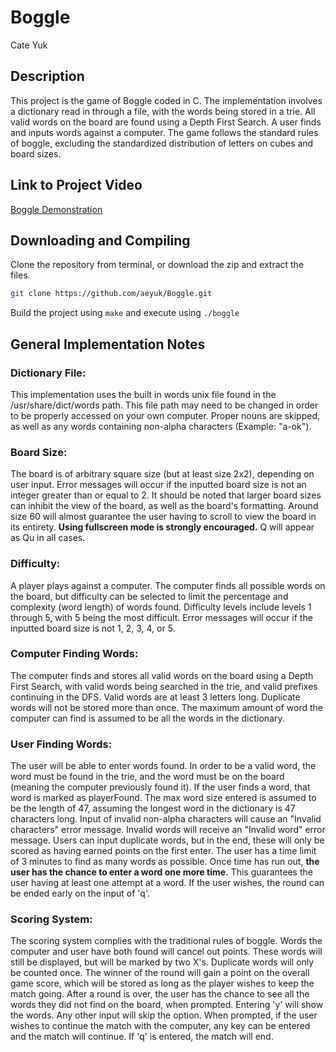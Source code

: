 # Boggle
Cate Yuk

## Description
This project is the game of Boggle coded in C. The implementation involves a dictionary read in through a file, with the words being stored in a trie. All valid words on the board are found using a Depth First Search. A user finds and inputs words against a computer. The game follows the standard rules of boggle, excluding the standardized distribution of letters on cubes and board sizes. 


## Link to Project Video
[Boggle Demonstration](https://www.youtube.com/watch?v=u_twsVHbKwY&feature=youtu.be)


## Downloading and Compiling
Clone the repository from terminal, or download the zip and extract the files.
```bash
git clone https://github.com/aeyuk/Boggle.git
```

Build the project using `make` and execute using `./boggle`


## General Implementation Notes

### Dictionary File:
This implementation uses the built in words unix file found in the /usr/share/dict/words path. This file path may need to be changed in order to be properly accessed on your own computer. Proper nouns are skipped, as well as any words containing non-alpha characters (Example: "a-ok").


### Board Size:
The board is of arbitrary square size (but at least size 2x2), depending on user input. Error messages will occur if the inputted board size is not an integer greater than or equal to 2. It should be noted that larger board sizes can inhibit the view of the board, as well as the board's formatting. Around size 60 will almost guarantee the user having to scroll to view the board in its entirety. **Using fullscreen mode is strongly encouraged.** Q will appear as Qu in all cases.
 
 
### Difficulty:
A player plays against a computer. The computer finds all possible words on the board, but difficulty can be selected to limit the percentage and complexity (word length) of words found. Difficulty levels include levels 1 through 5, with 5 being the most difficult. Error messages will occur if the inputted board size is not 1, 2, 3, 4, or 5.


### Computer Finding Words:
The computer finds and stores all valid words on the board using a Depth First Search, with valid words being searched in the trie, and valid prefixes continuing in the DFS. Valid words are at least 3 letters long. Duplicate words will not be stored more than once. The maximum amount of word the computer can find is assumed to be all the words in the dictionary.


### User Finding Words:
The user will be able to enter words found. In order to be a valid word, the word must be found in the trie, and the word must be on the board (meaning the computer previously found it). If the user finds a word, that word is marked as playerFound. The max word size entered is assumed to be the length of 47, assuming the longest word in the dictionary is 47 characters long. Input of invalid non-alpha characters will cause an "Invalid characters" error message. Invalid words will receive an "Invalid word" error message. Users can input duplicate words, but in the end, these will only be scored as having earned points on the first enter. The user has a time limit of 3 minutes to find as many words as possible. Once time has run out, **the user has the chance to enter a word one more time.** This guarantees the user having at least one attempt at a word. If the user wishes, the round can be ended early on the input of 'q'.


### Scoring System: 
The scoring system complies with the traditional rules of boggle. Words the computer and user have both found will cancel out points. These words will still be displayed, but will be marked by two X's. Duplicate words will only be counted once. The winner of the round will gain a point on the overall game score, which will be stored as long as the player wishes to keep the match going. After a round is over, the user has the chance to see all the words they did not find on the board, when prompted. Entering 'y' will show the words. Any other input will skip the option. When prompted, if the user wishes to continue the match with the computer, any key can be entered and the match will continue. If 'q' is entered, the match will end. 
 
 
